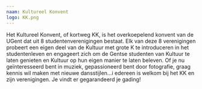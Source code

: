 ```yaml
---
naam: Kultureel Konvent
logo: KK.png
---
```

Het Kultureel Konvent, of kortweg KK, is het overkoepelend konvent van de UGent dat uit 8 studentenverenigingen bestaat. Elk van deze 8 verenigingen probeert een eigen deel van de Kultuur met grote K te introduceren in het studentenleven en engageert zich om de Gentse studenten van Kultuur te laten genieten en Kultuur op hun eigen manier te laten beleven.
Of je nu geïnteresseerd bent in muziek, gepassioneerd bent door fotografie, graag kennis wil maken met nieuwe dansstijlen…i edereen is welkom bij het KK en zijn verenigingen. Je vindt er gegarandeerd je gading!